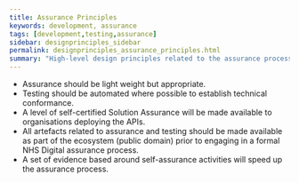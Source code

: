 ```yaml
---
title: Assurance Principles
keywords: development, assurance
tags: [development,testing,assurance]
sidebar: designprinciples_sidebar
permalink: designprinciples_assurance_principles.html
summary: "High-level design principles related to the assurance processes."
---
```


- Assurance should be light weight but appropriate.
- Testing should be automated where possible to establish technical conformance.
- A level of self-certified Solution Assurance will be made available to organisations deploying the APIs.
- All artefacts related to assurance and testing should be made available as part of the ecosystem (public domain) prior to engaging in a formal NHS Digital assurance process.
- A set of evidence based around self-assurance activities will speed up the assurance process.
